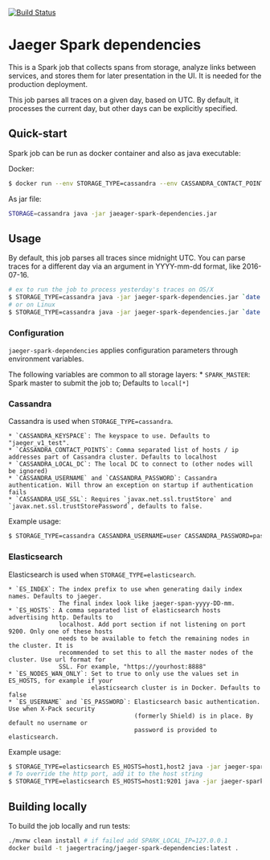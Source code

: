 [![Build Status][ci-img]][ci]

# Jaeger Spark dependencies

This is a Spark job that collects spans from storage, analyze links between services,
and stores them for later presentation in the UI. It is needed for the production deployment.

This job parses all traces on a given day, based on UTC. By default, it processes the current day, 
but other days can be explicitly specified.

## Quick-start
Spark job can be run as docker container and also as java executable:

Docker:
```bash
$ docker run --env STORAGE_TYPE=cassandra --env CASSANDRA_CONTACT_POINTS=host1,host2 jaegertracing/jaeger-spark-dependencies
```

As jar file:
```bash
STORAGE=cassandra java -jar jaeager-spark-dependencies.jar
```

## Usage
By default, this job parses all traces since midnight UTC. You can parse traces for a different day
via an argument in YYYY-mm-dd format, like 2016-07-16.

```bash
# ex to run the job to process yesterday's traces on OS/X
$ STORAGE_TYPE=cassandra java -jar jaeger-spark-dependencies.jar `date -uv-1d +%F`
# or on Linux
$ STORAGE_TYPE=cassandra java -jar jaeger-spark-dependencies.jar `date -u -d '1 day ago' +%F`
```

### Configuration
`jaeger-spark-dependencies` applies configuration parameters through environment variables.

The following variables are common to all storage layers:
    * `SPARK_MASTER`: Spark master to submit the job to; Defaults to `local[*]`

### Cassandra
Cassandra is used when `STORAGE_TYPE=cassandra`.

    * `CASSANDRA_KEYSPACE`: The keyspace to use. Defaults to "jaeger_v1_test".
    * `CASSANDRA_CONTACT_POINTS`: Comma separated list of hosts / ip addresses part of Cassandra cluster. Defaults to localhost
    * `CASSANDRA_LOCAL_DC`: The local DC to connect to (other nodes will be ignored)
    * `CASSANDRA_USERNAME` and `CASSANDRA_PASSWORD`: Cassandra authentication. Will throw an exception on startup if authentication fails
    * `CASSANDRA_USE_SSL`: Requires `javax.net.ssl.trustStore` and `javax.net.ssl.trustStorePassword`, defaults to false.

Example usage:

```bash
$ STORAGE_TYPE=cassandra CASSANDRA_USERNAME=user CASSANDRA_PASSWORD=pass java -jar jaeger-dependencies.jar
```
### Elasticsearch
Elasticsearch is used when `STORAGE_TYPE=elasticsearch`.

    * `ES_INDEX`: The index prefix to use when generating daily index names. Defaults to jaeger.
                  The final index look like jaeger-span-yyyy-DD-mm.
    * `ES_HOSTS`: A comma separated list of elasticsearch hosts advertising http. Defaults to
                  localhost. Add port section if not listening on port 9200. Only one of these hosts
                  needs to be available to fetch the remaining nodes in the cluster. It is
                  recommended to set this to all the master nodes of the cluster. Use url format for
                  SSL. For example, "https://yourhost:8888"
    * `ES_NODES_WAN_ONLY`: Set to true to only use the values set in ES_HOSTS, for example if your
                           elasticsearch cluster is in Docker. Defaults to false
    * `ES_USERNAME` and `ES_PASSWORD`: Elasticsearch basic authentication. Use when X-Pack security
                                       (formerly Shield) is in place. By default no username or
                                       password is provided to elasticsearch.

Example usage:

```bash
$ STORAGE_TYPE=elasticsearch ES_HOSTS=host1,host2 java -jar jaeger-spark-dependencies.jar
# To override the http port, add it to the host string
$ STORAGE_TYPE=elasticsearch ES_HOSTS=host1:9201 java -jar jaeger-spark-dependencies.jar
```

## Building locally
To build the job locally and run tests:
```bash
./mvnw clean install # if failed add SPARK_LOCAL_IP=127.0.0.1
docker build -t jaegertracing/jaeger-spark-dependencies:latest .
```

   [ci-img]: https://travis-ci.org/jaegertracing/spark-dependencies.svg?branch=master
   [ci]: https://travis-ci.org/jaegertracing/spark-dependencies
